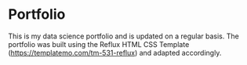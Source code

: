 # Portfolio

This is my data science portfolio and is updated on a regular basis. 
The portfolio was built using the Reflux HTML CSS Template (https://templatemo.com/tm-531-reflux) and adapted accordingly.
